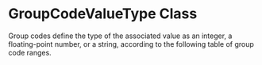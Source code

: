 # GroupCodeValueType Class

Group codes define the type of the associated value as an integer, a floating-point number, or a string, according to the following table of group code ranges.

